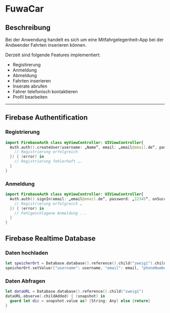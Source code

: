 # FuwaCar

## Beschreibung
Bei der Anwendung handelt es sich um eine Mitfahrgelegenheit-App bei der Andwender Fahrten inserieren können.


Derzeit sind folgende Features implementiert:
+ Registirerung
+ Anmeldung
+ Abmeldung
+ Fahrten inserieren
+ Inserate abrufen
+ Fahrer telefonisch kontaktieren
+ Profil bearbeiten

---
## Firebase Authentification 
### Registrierung
```Swift
import FirebaseAuth class myViewController: UIViewController{
  Auth.auth().createUser(username: „Name“, email: „email@email.de“, password: „12345“, onSuccess: {
    // Registrierung erfolgreich
  }) { (error) in
    // Registrierung fehlerhaft ….
  }
}
```
### Anmeldung 
```Swift
import FirebaseAuth class myViewController: UIViewController{
  Auth.auth().signIn(email: „email@email.de“, password: „12345“, onSuccess: { 
    // Registrierung erfolgreich …
  }) { (error) in 
    // Fehlgeschlagene Anmeldung ...
  } 
}
```
## Firebase Realtime Database
### Daten hochladen 
```Swift
let speicherOrt = Database.database().reference().child("zweig1").child(„zweig2“)
speicherOrt.setValue(["username": username, "email": email, "phoneNumber": phoneNumber, "profilImageURL": profileImageURLString ?? "Kein Bild vorhanden"])
```
### Daten Abfragen 
```Swift
let dataURL = Database.database().reference().child("zweig1")
dataURL.observe(.childAdded) { (snapshot) in 
  guard let dic = snapshot.value as? [String: Any] else {return} 
}
```
